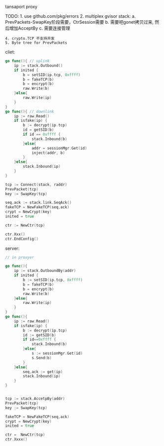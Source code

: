 
tansaport proxy


TODO: 
    1. use github.com/pkg/errors
    2. multiplex gvisor stack: 
        a. PrevPackets-SwapKey阶段需要，CtrSession需要
        b. 需要吧gonet拷贝过来, 然后增加AcceptBy
        c. 需要连接管理





    4. crypto.TCP 不支持并发
    5. Byte tree for PrevPackets 





cliet:
```go
go func(){ // uplink
    ip := stack.Outbound()
    if inited {
        b = setSID(ip.tcp, 0xffff)
        b = fakeTCP(b)
        b = encrypt(b)
        raw.Write(b)
    }else{
        raw.Write(ip)
    }
}
go func(){ // downlink
    ip := raw.Read()
    if isfake(ip) {
        b := decrypt(ip.tcp)
        id = getSID(b)
        if id == 0xffff {
            stack.Inbound(b)
        }else{
            addr = sessionMgr.Get(id)
            inject(addr, b)
        }
    }else{
        stack.Inbound(ip)
    }
}

tcp := Connect(stack, raddr)
PrevPacket(tcp)
key := SwapKey(tcp)

seq,ack := stack.link.SeqAck()
fakeTCP = NewFakeTCP(seq,ack)
crypt = NewCrypt(key)
inited = true

ctr := NewCtr(tcp)

ctr.Xxx()
ctr.EndConfig()
```

server:
```go
// in proxyer

go func(){
    ip := stack.OutboundBy(addr)
    if inited {
        b := setSID(ip.tcp, 0xffff)
        b = fakeTCP(b)
        b = encrypt(b)
        raw.Write(b)
    }else{
        raw.Write(ip)
    }
}
go func(){
    ip := raw.Read()
    if isfake(ip) {
        b := decrypt(ip.tcp)
        id := getSID(b)
        if id==0xffff {
            stack.Inbound(b)
        }else{
            s := sessionMgr.Get(id)
            s.Send(b)
        }
    }else{
        seq,ack := get(ip)
        stack.Inbound(ip)
    }
}


tcp := stack.AccetpBy(addr)
PrevPacket(tcp)
key := SwapKey(tcp)

fakeTCP = NewFakeTCP(seq,ack)
crypt = NewCrypt(key)
inited = true

ctr =  NewCtr(tcp)
ctr.Xxxx()
```
